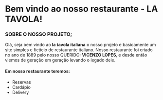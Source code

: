 #  Bem vindo ao nosso restaurante - LA TAVOLA!
 
### SOBRE O NOSSO PROJETO;
Olá, seja bem vindo ao __la tavola italiana__
o nosso projeto e basicamente um site simples e ficticio de restaurante italiano.
Nosso restaurante foi criado no ano de 1889 pelo nosso QUERIDO: **__VICENZO LOPES__**,
e desde então viemos de geração em geração levando o legado dele.
#### **Em nosso restaurante teremos:**
+ Reservas
+ Cardápio
+ Delivery

